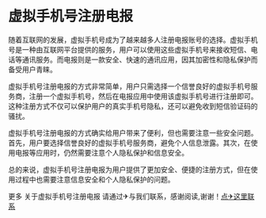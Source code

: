# 虚拟手机号注册电报

随着互联网的发展，虚拟手机号成为了越来越多人注册电报账号的选择。虚拟手机号是一种由互联网平台提供的服务，用户可以使用这些虚拟手机号来接收短信、电话等通讯服务。而电报则是一款安全、快速的通讯应用，因其加密性和隐私保护而备受用户青睐。

虚拟手机号注册电报的方式非常简单，用户只需选择一个信誉良好的虚拟手机号服务商，注册一个虚拟手机号，然后在电报应用中使用该虚拟手机号进行注册即可。这种注册方式不仅可以保护用户的真实手机号隐私，还可以避免收到短信验证码的骚扰。

虚拟手机号注册电报的方式确实给用户带来了便利，但也需要注意一些安全问题。首先，用户要选择信誉良好的虚拟手机号服务商，避免个人信息泄露。其次，在使用电报等应用时，仍然需要注意个人隐私保护和信息安全。

总的来说，虚拟手机号注册电报为用户提供了更加安全、便捷的注册方式，但在使用过程中也需要注意信息安全和个人隐私保护的问题。

更多 关于虚拟手机号注册电报 请通过✈与我们联系，感谢阅读,谢谢！[点✈这里联系](https://ads.k02.cc)